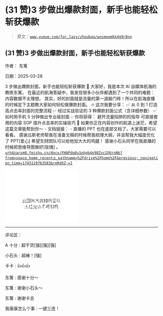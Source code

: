 # (31 赞)3 步做出爆款封面，新手也能轻松斩获爆款

> 原文：[`www.yuque.com/for_lazy/zhoubao/wosmopmkk4g9r8nn`](https://www.yuque.com/for_lazy/zhoubao/wosmopmkk4g9r8nn)

## (31 赞)3 步做出爆款封面，新手也能轻松斩获爆款

作者： 东篱

日期：2025-03-28

3 步做出爆款封面，新手也能轻松斩获爆款 🌊 大家好，我是本次 AI 自媒体航海的教练东篱。
在最近的航海答疑中，我发现很多小伙伴都遇到了一个共同的难题：内容数据不太理想。
其实，好的封面就是流量的第一道敲门砖！所以在航海直播的时候定下主题教大家如何轻松做爆款封面。 🔥 这次我要分享： ✅ 从 0 到 1 打造高点击率封面的完整流程 ✅ 经过实战验证的 3 种爆款封面公式（含详细参数） ✅ 如何用手机 5 分钟做出专业级封面 💡 你将获得： 避开流量陷阱的的指导 可直接套用的内容 SOP
提升点击率的实操技巧 🌊 如果你正在内容创作的航道上迷茫，希望这篇文章能帮到你～ - 文档链接： - 直播的 PPT 也在底部文档了，大家需要可以看看。
感谢瓜斯老师帮我在准备文稿的时候帮我梳理大纲，并且帮我大幅度优化了 PPT[爱心] 希望生财团队可以给他加大大的鸡腿！
感谢小石头同学在我直播的时候把思维导图做好[玫瑰]
。[`urh4zarsm8.feishu.cn/docx/FHAPdo8u1ohgb4x98ZvcIQUrnNb?from=space_home_recent⪯_pathname=%2Fdrive%2Fhome%2F&previous;_navigation_time=1743129763583&reRdXZ;=1`](https://urh4zarsm8.feishu.cn/docx/FHAPdo8u1ohgb4x98ZvcIQUrnNb?from=space_home_recent⪯_pathname=%2Fdrive%2Fhome%2F&previous;_navigation_time=1743129763583&reRdXZ;=1)

![](img/28dca89fcf218375dcea2f279eeb8335.png "None")

* * *

评论区：

A 十分 : 超干货[强][强][强]

小石头 : 超棒！[强]

卡卡 : 👍👍👍

东篱 : 感谢十分～

东篱 : 谢谢小石头～

东篱 : 谢谢卡总

我康康怎么个事 : 一键三连！